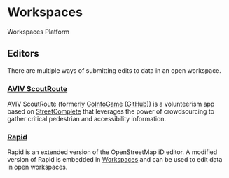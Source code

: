 # Workspaces

Workspaces Platform

## Editors

There are multiple ways of submitting edits to data in an open workspace.

### [AVIV ScoutRoute](#aviv-scoutroute)

AVIV ScoutRoute (formerly [GoInfoGame](https://tcat.cs.washington.edu/goinfogame-app/) ([GitHub](https://github.com/OpenSidewalks/GoInfoGame))) is a volunteerism app based on [StreetComplete](https://github.com/streetcomplete/StreetComplete) that leverages the power of crowdsourcing to gather critical pedestrian and accessibility information.

### [Rapid](#rapid)

Rapid is an extended version of the OpenStreetMap iD editor. A modified version of Rapid is embedded in [Workspaces](#workspaces) and can be used to edit data in open workspaces.
